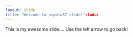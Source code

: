 ```yaml
---
layout: slide
title: "Welcome to uspolo87 slide!":tada:
---
```


This is my awesome slide....
Use the left arrow to go back!
